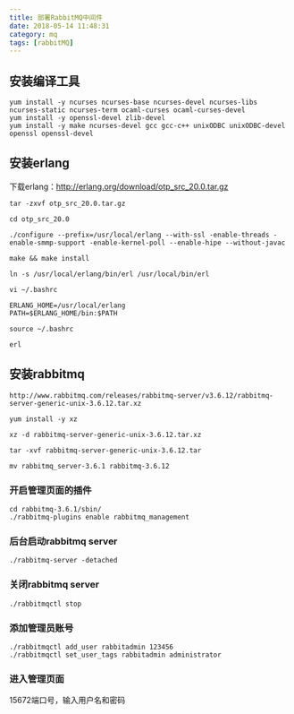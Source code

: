 ```yaml
---
title: 部署RabbitMQ中间件
date: 2018-05-14 11:48:31
category: mq
tags: [rabbitMQ]
---
```

## 安装编译工具
```jshelllanguage
yum install -y ncurses ncurses-base ncurses-devel ncurses-libs ncurses-static ncurses-term ocaml-curses ocaml-curses-devel
yum install -y openssl-devel zlib-devel
yum install -y make ncurses-devel gcc gcc-c++ unixODBC unixODBC-devel openssl openssl-devel
```

## 安装erlang
下载erlang：http://erlang.org/download/otp_src_20.0.tar.gz
```jshelllanguage
tar -zxvf otp_src_20.0.tar.gz

cd otp_src_20.0

./configure --prefix=/usr/local/erlang --with-ssl -enable-threads -enable-smmp-support -enable-kernel-poll --enable-hipe --without-javac

make && make install

ln -s /usr/local/erlang/bin/erl /usr/local/bin/erl

vi ~/.bashrc

ERLANG_HOME=/usr/local/erlang
PATH=$ERLANG_HOME/bin:$PATH

source ~/.bashrc

erl
```
## 安装rabbitmq
```jshelllanguage
http://www.rabbitmq.com/releases/rabbitmq-server/v3.6.12/rabbitmq-server-generic-unix-3.6.12.tar.xz

yum install -y xz

xz -d rabbitmq-server-generic-unix-3.6.12.tar.xz

tar -xvf rabbitmq-server-generic-unix-3.6.12.tar

mv rabbitmq_server-3.6.1 rabbitmq-3.6.12
```

### 开启管理页面的插件
```jshelllanguage
cd rabbitmq-3.6.1/sbin/
./rabbitmq-plugins enable rabbitmq_management
```

### 后台启动rabbitmq server
```jshelllanguage
./rabbitmq-server -detached
```

### 关闭rabbitmq server
```jshelllanguage
./rabbitmqctl stop
```

### 添加管理员账号
```jshelllanguage
./rabbitmqctl add_user rabbitadmin 123456
./rabbitmqctl set_user_tags rabbitadmin administrator

```
### 进入管理页面

15672端口号，输入用户名和密码


